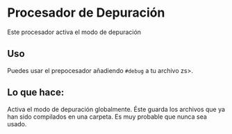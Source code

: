 # Procesador de Depuración

Este procesador activa el modo de depuración

## Uso

Puedes usar el prepocesador añadiendo `#debug` a tu archivo zs>.

## Lo que hace:

Activa el modo de depuración globalmente. Éste guarda los archivos que ya han sido compilados en una carpeta. Es muy probable que nunca sea usado.